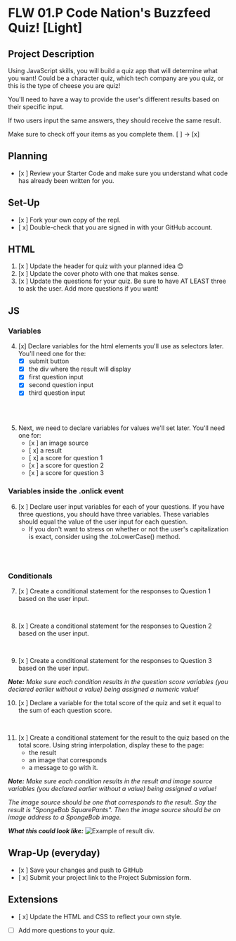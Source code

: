 # FLW 01.P Code Nation's Buzzfeed Quiz! [Light]

## Project Description
Using JavaScript skills, you will build a quiz app that will determine what you want! Could be a character quiz, which tech company are you quiz, or this is the type of cheese you are quiz! 

You'll need to have a way to provide the user's different results based on their specific input. 

If two users input the same answers, they should receive the same result.

Make sure to check off your items as you complete them. [ ] → [x]

## Planning
- [x ] Review your Starter Code and make sure you understand what code has already been written for you.

## Set-Up
- [x ] Fork your own copy of the repl.
- [ x] Double-check that you are signed in with your GitHub account.

## HTML
1. [x ] Update the header for quiz with your planned idea 😊
2. [x ] Update the cover photo with one that makes sense.
3. [x ] Update the questions for your quiz. Be sure to have AT LEAST three to ask the user. Add more questions if you want!

## JS

### Variables
4. [x] Declare variables for the html elements you'll use as selectors later. You'll need one for the:
    - [x] submit button
    - [x] the div where the result will display
    - [x] first question input
    - [x] second question input
    - [x] third question input
</br>
</br>

5. Next, we need to declare variables for values we'll set later. You'll need one for:
    - [x ] an image source
    - [ x] a result
    - [ x] a score for question 1
    - [x ] a score for question 2
    - [x ] a score for question 3

### Variables inside the .onlick event

6. [x ] Declare user input variables for each of your questions. If you have three questions, you should have three variables. These variables should equal the value of the user input for each question.
    - If you don't want to stress on whether or not the user's capitalization is exact, consider using the .toLowerCase() method.
</br>
</br>

### Conditionals
7. [x ] Create a conditional statement for the responses to Question 1 based on the user input.
</br>

8. [x ] Create a conditional statement for the responses to Question 2 based on the user input.
</br>

9. [x ] Create a conditional statement for the responses to Question 3 based on the user input.

<em><strong>Note:</strong> Make sure each condition results in the question score variables (you declared earlier without a value) being assigned a numeric value!</em>

10. [x ] Declare a variable for the total score of the quiz and set it equal to the sum of each question score.
</br>

11. [x ] Create a conditional statement for the result to the quiz based on the total score. Using string interpolation, display these to the page:
      - the result
      - an image that corresponds
      - a message to go with it.

<em><strong>Note:</strong> Make sure each condition results in the result and image source variables (you declared earlier without a value) being assigned a value! 

The image source should be one that corresponds to the result. Say the result is "SpongeBob SquarePants". Then the image source should be an image address to a SpongeBob image.</em>

<em><strong>What this could look like:</strong></em>
![Example of result div.](/images/image.png)

      
## Wrap-Up (everyday)
- [x ] Save your changes and push to GitHub
- [ x] Submit your project link to the Project Submission form.


## Extensions
- [ x] Update the HTML and CSS to reflect your own style.
- [ ] Add more questions to your quiz.
